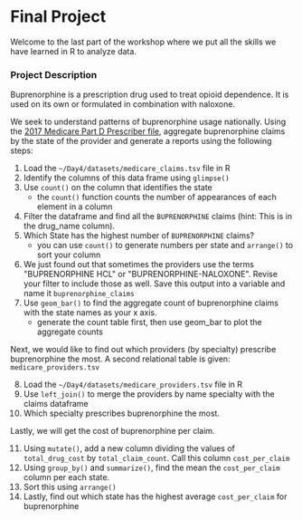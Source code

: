 # Final Project

Welcome to the last part of the workshop where we put all the skills we have learned in R to analyze data.

### Project Description

Buprenorphine is a prescription drug used to treat opioid dependence. It is used on its own or formulated in combination with naloxone.

We seek to understand patterns of buprenorphine usage nationally. Using the [2017 Medicare Part D Prescriber file](https://data.cms.gov/provider-summary-by-type-of-service/medicare-part-d-prescribers/medicare-part-d-prescribers-by-provider-and-drug/data), aggregate buprenorphine claims by the state of the provider and generate a reports using the following steps:

1. Load the `~/Day4/datasets/medicare_claims.tsv` file in R
2. Identify the columns of this data frame using `glimpse()`
3. Use `count()` on the column that identifies the state
   * the `count()` function counts the number of appearances of each element in a column
4. Filter the dataframe and find all the `BUPRENORPHINE` claims (hint: This is in the drug\_name column).
5. Which State has the highest number of `BUPRENORPHINE` claims?
   * you can use `count()` to generate numbers per state and `arrange()` to sort your column
6. We just found out that sometimes the providers use the terms "BUPRENORPHINE HCL" or "BUPRENORPHINE-NALOXONE". Revise your filter to include those as well. Save this output into a variable and name it `buprenorphine_claims`
7. Use `geom_bar()` to find the aggregate count of buprenorphine claims with the state names as your x axis.
   * generate the count table first, then use geom_bar to plot the aggregate counts

Next, we would like to find out which providers (by specialty) prescribe buprenorphine the most.
A second relational table is given: `medicare_providers.tsv`

8. Load the `~/Day4/datasets/medicare_providers.tsv` file in R
9. Use `left_join()` to merge the providers by name specialty with the claims dataframe
10. Which specialty prescribes buprenorphine the most.

Lastly, we will get the cost of buprenorphine per claim.

11. Using `mutate()`, add a new column dividing the values of `total_drug_cost` by `total_claim_count`. Call this column `cost_per_claim`
12. Using `group_by()` and `summarize()`, find the mean the `cost_per_claim` column per each state.
13. Sort this using `arrange()`
14. Lastly, find out which state has the highest average `cost_per_claim` for buprenorphine
